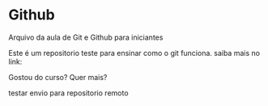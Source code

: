 # Github
Arquivo da aula de Git e Github para iniciantes

Este é um repositorio teste para ensinar como o git funciona.
saiba mais no link:


Gostou do curso? Quer mais?

testar envio para repositorio remoto
